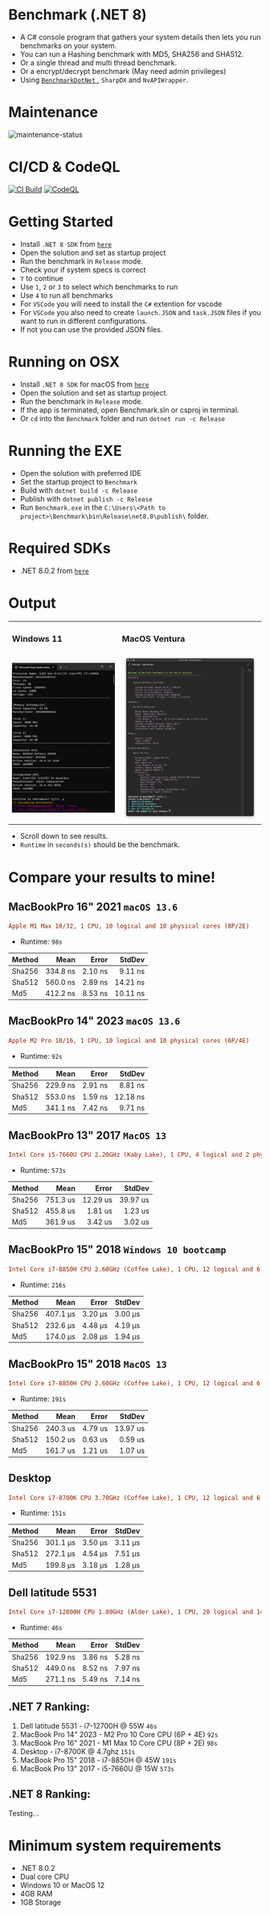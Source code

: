# Benchmark (.NET 8)

- A C# console program that gathers your system details then lets you run benchmarks on your system.
- You can run a Hashing benchmark with MD5, SHA256 and SHA512.
- Or a single thread and multi thread benchmark.
- Or a encrypt/decrypt benchmark (May need admin privileges)
- Using <a href="https://github.com/dotnet/BenchmarkDotNet"> `BenchmarkDotNet` </a>, `SharpDX` and `NvAPIWrapper`.

# Maintenance

![maintenance-status](https://img.shields.io/badge/maintenance-actively--developed-brightgreen.svg)

# CI/CD & CodeQL

[![CI Build](https://github.com/OudomMunint/Benchmark/actions/workflows/main.yml/badge.svg?branch=master)](https://github.com/OudomMunint/Benchmark/actions/workflows/main.yml) [![CodeQL](https://github.com/OudomMunint/Benchmark/actions/workflows/codeql.yml/badge.svg)](https://github.com/OudomMunint/Benchmark/actions/workflows/codeql.yml)

# Getting Started
- Install `.NET 8 SDK` from <a href="https://dotnet.microsoft.com/download/dotnet/8.0"> `here` </a>
- Open the solution and set as startup project
- Run the benchmark in `Release` mode.
- Check your if system specs is correct
- `Y` to continue
- Use `1`, `2` or `3` to select which benchmarks to run
- Use `4` to run all benchmarks
- For `VSCode` you will need to install the `C#` extention for vscode
- For `VSCode` you also need to create `launch.JSON` and `task.JSON` files if you want to run in different configurations.
- If not you can use the provided JSON files.

# Running on OSX
- Install `.NET 8 SDK` for macOS from <a href="https://dotnet.microsoft.com/download/dotnet/8.0"> `here` </a>
- Open the solution and set as startup project.
- Run the benchmark in `Release` mode.
- If the app is terminated, open Benchmark.sln or csproj in terminal.
- Or `cd` into the `Benchmark` folder and run `dotnet run -c Release`

# Running the EXE

- Open the solution with preferred IDE
- Set the startup project to `Benchmark`
- Build with `dotnet build -c Release`
- Publish with `dotnet publish -c Release`
- Run `Benchmark.exe` in the `C:\Users\<Path to project>\Benchmark\bin\Release\net8.0\publish\` folder.

# Required SDKs

- .NET 8.0.2 from <a href="https://dotnet.microsoft.com/download/dotnet/8.0"> `here` </a>

# Output

<table>
  <tr>
    <td> <h3>Windows 11</h3> </td>
    <td> <h3>MacOS Ventura</h3>  </td>
  </tr>
  <tr>
    <td> <img src="results.png"/> </td>
    <td> <img src="macos.png"/> </td>
  </tr>
</table>

- Scroll down to see results.
- `Runtime` in `seconds(s)` should be the benchmark.

# Compare your results to mine!

## MacBookPro 16" 2021 `macOS 13.6`

```ini
Apple M1 Max 10/32, 1 CPU, 10 logical and 10 physical cores (8P/2E)
```

- Runtime: `98s`

| Method |     Mean |   Error |   StdDev |
| ------ | -------: | ------: | -------: |
| Sha256 | 334.8 ns | 2.10 ns |  9.11 ns |
| Sha512 | 560.0 ns | 2.89 ns | 14.21 ns |
| Md5    | 412.2 ns | 8.53 ns | 10.11 ns |

## MacBookPro 14" 2023 `macOS 13.6`

```ini
Apple M2 Pro 10/16, 1 CPU, 10 logical and 10 physical cores (6P/4E)
```

- Runtime: `92s`

| Method |     Mean |   Error |   StdDev |
| ------ | -------: | ------: | -------: |
| Sha256 | 229.9 ns | 2.91 ns |  8.81 ns |
| Sha512 | 553.0 ns | 1.59 ns | 12.18 ns |
| Md5    | 341.1 ns | 7.42 ns |  9.71 ns |

## MacBookPro 13" 2017 `MacOS 13`

```ini
Intel Core i5-7660U CPU 2.20GHz (Kaby Lake), 1 CPU, 4 logical and 2 physical cores (2P/0E)
```

- Runtime: `573s`

| Method |     Mean |    Error |   StdDev |
| ------ | -------: | -------: | -------: |
| Sha256 | 751.3 us | 12.29 us | 39.97 us |
| Sha512 | 455.8 us |  1.81 us |  1.23 us |
| Md5    | 361.9 us |  3.42 us |  3.02 us |

## MacBookPro 15" 2018 `Windows 10 bootcamp`

```ini
Intel Core i7-8850H CPU 2.60GHz (Coffee Lake), 1 CPU, 12 logical and 6 physical cores (6P/0E)
```

- Runtime: `216s`

| Method |     Mean |   Error |  StdDev |
| ------ | -------: | ------: | ------: |
| Sha256 | 407.1 μs | 3.20 μs | 3.00 μs |
| Sha512 | 232.6 μs | 4.48 μs | 4.19 μs |
| Md5    | 174.0 μs | 2.08 μs | 1.94 μs |

## MacBookPro 15" 2018 `MacOS 13`

```ini
Intel Core i7-8850H CPU 2.60GHz (Coffee Lake), 1 CPU, 12 logical and 6 physical cores (6P/0E)
```

- Runtime: `191s`

| Method |     Mean |   Error |   StdDev |
| ------ | -------: | ------: | -------: |
| Sha256 | 240.3 us | 4.79 us | 13.97 us |
| Sha512 | 150.2 us | 0.63 us |  0.59 us |
| Md5    | 161.7 us | 1.21 us |  1.07 us |

## Desktop

```ini
Intel Core i7-8700K CPU 3.70GHz (Coffee Lake), 1 CPU, 12 logical and 6 physical cores (6P/0E)
```

- Runtime: `151s`

| Method |     Mean |   Error |  StdDev |
| ------ | -------: | ------: | ------: |
| Sha256 | 301.1 μs | 3.50 μs | 3.11 μs |
| Sha512 | 272.1 μs | 4.54 μs | 7.51 μs |
| Md5    | 199.8 μs | 3.18 μs | 1.28 μs |

## Dell latitude 5531

```ini
Intel Core i7-12800H CPU 1.80GHz (Alder Lake), 1 CPU, 20 logical and 14 physical cores (6P/8E)
```

- Runtime: `46s`

| Method |     Mean |   Error |  StdDev |
| ------ | -------: | ------: | ------: |
| Sha256 | 192.9 ns | 3.86 ns | 5.28 ns |
| Sha512 | 449.0 ns | 8.52 ns | 7.97 ns |
| Md5    | 271.1 ns | 5.49 ns | 7.14 ns |

## .NET 7 Ranking:

1. Dell latitude 5531 - i7-12700H @ 55W `46s`
2. MacBook Pro 14" 2023 - M2 Pro 10 Core CPU (6P + 4E) `92s`
3. MacBook Pro 16" 2021 - M1 Max 10 Core CPU (8P + 2E) `98s`
4. Desktop - i7-8700K @ 4.7ghz `151s`
5. MacBook Pro 15" 2018 - i7-8850H @ 45W `191s`
6. MacBook Pro 13" 2017 - i5-7660U @ 15W `573s`

## .NET 8 Ranking:

Testing...

# Minimum system requirements

- .NET 8.0.2
- Dual core CPU
- Windows 10 or MacOS 12
- 4GB RAM
- 1GB Storage
